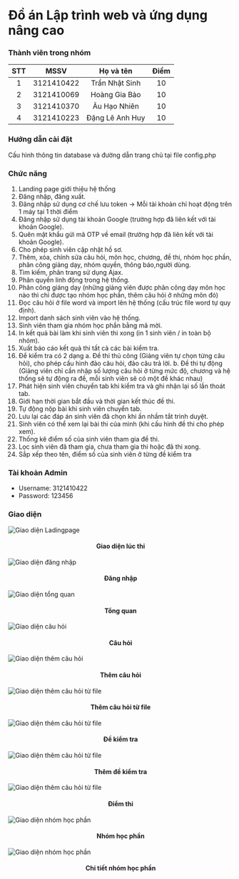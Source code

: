<!-- author: hgbaodev -->
# Đồ án Lập trình web và ứng dụng nâng cao

### Thành viên trong nhóm

| STT |    MSSV    | Họ và tên         | Điểm  |
| :-: | :--------: | :---------------: | :---: | 
|  1  | 3121410422 | Trần Nhật Sinh    | 10    | 
|  2  | 3121410069 | Hoàng Gia Bảo     | 10    |
|  3  | 3121410370 | Âu Hạo Nhiên      | 10    |
|  4  | 3121410223 | Đặng Lê Anh Huy   | 10    |

### Hướng dẫn cài đặt

Cấu hình thông tin database và đường dẫn trang chủ tại file config.php

### Chức năng
1. Landing page giới thiệu hệ thống
2. Đăng nhập, đăng xuất.
3. Đăng nhập sử dụng cơ chế lưu token -> Mỗi tài khoản chỉ hoạt động trên 1 máy tại 1 thời điểm
4. Đăng nhập sử dụng tài khoản Google (trường hợp đã liên kết với tài khoản Google).
5. Quên mật khẩu gửi mã OTP về email (trường hợp đã liên kết với tài khoản Google).
6. Cho phép sinh viên cập nhật hồ sơ.
7. Thêm, xóa, chỉnh sửa câu hỏi, môn học, chương, đề thi, nhóm học phần, phân công giảng dạy, nhóm quyền, thông báo,người dùng.
8. Tìm kiếm, phân trang sử dụng Ajax.
9. Phân quyền linh động trong hệ thống.
10. Phân công giảng dạy (những giảng viên được phân công dạy môn học nào thì chỉ được tạo nhóm học phần, thêm câu hỏi ở những môn đó)
11. Đọc câu hỏi ở file word và import lên hệ thống (cấu trúc file word tự quy định).
12. Import danh sách sinh viên vào hệ thống.
13. Sinh viên tham gia nhóm học phần bằng mã mời.
14. In kết quả bài làm khi sinh viên thi xong (in 1 sinh viên / in toàn bộ nhóm).
15. Xuất báo cáo kết quả thi tất cả các bài kiểm tra.
16. Đề kiểm tra có 2 dạng
a. Đề thi thủ công (Giảng viên tự chọn từng câu hỏi), cho phép cấu hình đảo câu hỏi, đảo câu trả lời.
b. Đề thi tự động (Giảng viên chỉ cần nhập số lượng câu hỏi ở từng mức độ, chương và hệ thống sẽ tự động ra đề, mỗi sinh viên sẽ có một đề khác nhau)
17. Phát hiện sinh viên chuyển tab khi kiểm tra và ghi nhận lại số lần thoát tab.
18. Giới hạn thời gian bắt đầu và thời gian kết thúc đề thi.
19. Tự động nộp bài khi sinh viên chuyển tab.
20. Lưu lại các đáp án sinh viên đã chọn khi ấn nhầm tắt trình duyệt.
21. Sinh viên có thể xem lại bài thi của mình (khi cấu hình đề thi cho phép xem).
22. Thống kê điểm số của sinh viên tham gia đề thi.
23. Lọc sinh viên đã tham gia, chưa tham gia thi hoặc đã thi xong.
24. Sắp xếp theo tên, điểm số của sinh viên ở từng đề kiểm tra


### Tài khoản Admin

- Username: 3121410422
- Password: 123456


### Giao diện

![Giao diện Ladingpage](./img/thi.jpeg)

<h4 align="center">Giao diện lúc thi</h4>

![Giao diện đăng nhập](./img/login.jpeg)

<h4 align="center">Đăng nhập</h4>

![Giao diện tổng quan](./img/tongquan.jpeg)

<h4 align="center">Tổng quan</h4>

![Giao diện câu hỏi](./img/cauhoi.jpeg)

<h4 align="center">Câu hỏi</h4>

![Giao diện thêm câu hỏi](./img/themcauhoi.jpeg)

<h4 align="center">Thêm câu hỏi</h4>

![Giao diện thêm câu hỏi từ file](./img/themcauhoitufile.jpeg)

<h4 align="center">Thêm câu hỏi từ file</h4>

![Giao diện thêm câu hỏi từ file](./img/dekiemtra.jpeg)

<h4 align="center">Đề kiểm tra</h4>

![Giao diện thêm câu hỏi từ file](./img/themdekiemtra.jpeg)

<h4 align="center">Thêm đề kiểm tra</h4>

![Giao diện thêm câu hỏi từ file](./img/diemthi.jpeg)

<h4 align="center">Điểm thi</h4>

![Giao diện nhóm học phần](./img/diemthi.jpeg)

<h4 align="center">Nhóm học phần</h4>

![Giao diện nhóm học phần](./img/chitietnhomhocphan.jpeg)

<h4 align="center">Chi tiết nhóm học phần</h4>

